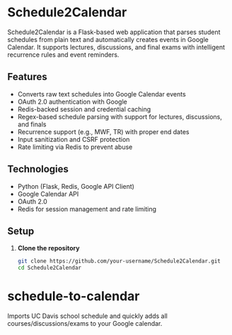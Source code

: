 # Schedule2Calendar

Schedule2Calendar is a Flask-based web application that parses student schedules from plain text and automatically creates events in Google Calendar. It supports lectures, discussions, and final exams with intelligent recurrence rules and event reminders.

## Features

- Converts raw text schedules into Google Calendar events
- OAuth 2.0 authentication with Google
- Redis-backed session and credential caching
- Regex-based schedule parsing with support for lectures, discussions, and finals
- Recurrence support (e.g., MWF, TR) with proper end dates
- Input sanitization and CSRF protection
- Rate limiting via Redis to prevent abuse

## Technologies

- Python (Flask, Redis, Google API Client)
- Google Calendar API
- OAuth 2.0
- Redis for session management and rate limiting

## Setup

1. **Clone the repository**  
   ```bash
   git clone https://github.com/your-username/Schedule2Calendar.git
   cd Schedule2Calendar
# schedule-to-calendar
Imports UC Davis school schedule and quickly adds all courses/discussions/exams to your Google calendar.
